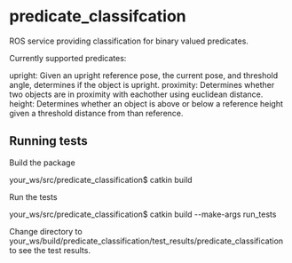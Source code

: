 # predicate_classifcation
ROS service providing classification for binary valued predicates.

Currently supported predicates:

upright: Given an upright reference pose, the current pose, and threshold angle, determines if the object is upright.
proximity: Determines whether two objects are in proximity with eachother using euclidean distance.
height: Determines whether an object is above or below a reference height given a threshold distance from than reference.

## Running tests

Build the package

  your_ws/src/predicate_classification$ catkin build

Run the tests

  your_ws/src/predicate_classification$ catkin build --make-args run_tests

Change directory to your_ws/build/predicate_classification/test_results/predicate_classification to see the test results.




